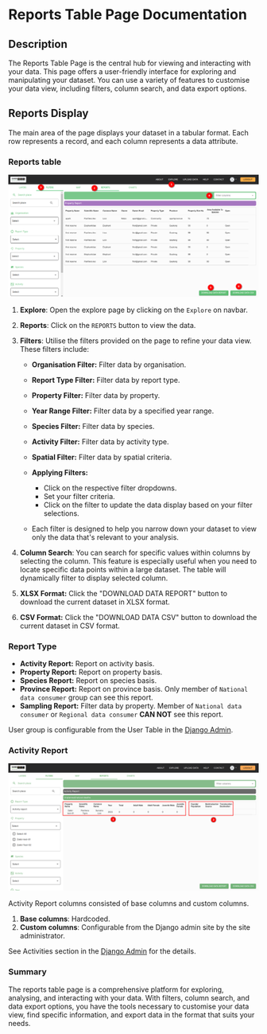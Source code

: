 # Reports Table Page Documentation

## Description

The Reports Table Page is the central hub for viewing and interacting with your data. This page offers a user-friendly interface for exploring and manipulating your dataset. You can use a variety of features to customise your data view, including filters, column search, and data export options.

## Reports Display

The main area of the page displays your dataset in a tabular format. Each row represents a record, and each column represents a data attribute.

### Reports table

![Reports table](./img/reports-1.png)

1. **Explore**: Open the explore page by clicking on the `Explore` on navbar.
2. **Reports**: Click on the `REPORTS` button to view the data.
3. **Filters**: Utilise the filters provided on the page to refine your data view. These filters include:
     * **Organisation Filter:** Filter data by organisation.
     * **Report Type Filter:** Filter data by report type.
     * **Property Filter:** Filter data by property.
     * **Year Range Filter:** Filter data by a specified year range.
     * **Species Filter:** Filter data by species.
     * **Activity Filter:** Filter data by activity type.
     * **Spatial Filter:** Filter data by spatial criteria.

    * **Applying Filters:**
         * Click on the respective filter dropdowns.
         * Set your filter criteria.
         * Click on the filter to update the data display based on your filter selections.
    * Each filter is designed to help you narrow down your dataset to view only the data that's relevant to your analysis.

4. **Column Search**: You can search for specific values within columns by selecting the column. This feature is especially useful when you need to locate specific data points within a large dataset. The table will dynamically filter to display selected column.
5. **XLSX Format:** Click the "DOWNLOAD DATA REPORT" button to download the current dataset in XLSX format.
6. **CSV Format:** Click the "DOWNLOAD DATA CSV" button to download the current dataset in CSV format.


### Report Type
* **Activity Report:** Report on activity basis.
* **Property Report:** Report on property basis.
* **Species Report:** Report on species basis.
* **Province Report:** Report on province basis.
Only member of `National data consumer` group can see this report.
* **Sampling Report:** Filter data by property.
Member of `National data consumer` or `Regional data consumer` **CAN NOT** see this report.

User group is configurable from the User Table in the [Django Admin](../../../administrator/manual/django-admin.md).

### Activity Report
![Activity Report](./img/reports-2.png)

Activity Report columns consisted of base columns and custom columns.
1. **Base columns**: Hardcoded.
2. **Custom columns**: Configurable from the Django admin site by the site administrator.

See Activities section in the [Django Admin](../../../administrator/manual/django-admin.md) for the details.

### Summary

The reports table page is a comprehensive platform for exploring, analysing, and interacting with your data. With filters, column search, and data export options, you have the tools necessary to customise your data view, find specific information, and export data in the format that suits your needs.
